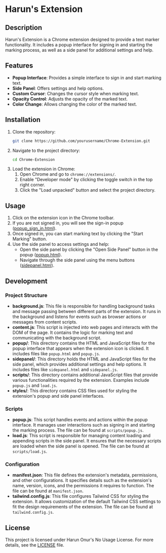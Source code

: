 # Harun's Extension

## Description

Harun's Extension is a Chrome extension designed to provide a text marker functionality. It includes a popup interface for signing in and starting the marking process, as well as a side panel for additional settings and help.

## Features

- **Popup Interface**: Provides a simple interface to sign in and start marking text.
- **Side Panel**: Offers settings and help options.
- **Custom Cursor**: Changes the cursor style when marking text.
- **Opacity Control**: Adjusts the opacity of the marked text.
- **Color Change**: Allows changing the color of the marked text.

## Installation

1. Clone the repository:
    ```sh
    git clone https://github.com/yourusername/Chrome-Extension.git
    ```
2. Navigate to the project directory:
    ```sh
    cd Chrome-Extension
    ```
3. Load the extension in Chrome:
    1. Open Chrome and go to `chrome://extensions/`.
    2. Enable "Developer mode" by clicking the toggle switch in the top right corner.
    3. Click the "Load unpacked" button and select the project directory.

## Usage

1. Click on the extension icon in the Chrome toolbar.
2. If you are not signed in, you will see the sign-in popup ([popup_sign_in.html](popup/popup_sign_in.html)).
3. Once signed in, you can start marking text by clicking the "Start Marking" button.
4. Use the side panel to access settings and help:
    - Open the side panel by clicking the "Open Side Panel" button in the popup ([popup.html](popup/popup.html)).
    - Navigate through the side panel using the menu buttons ([sidepanel.html](sidepanel/sidepanel.html)).

## Development

### Project Structure

- **background.js**: This file is responsible for handling background tasks and message passing between different parts of the extension. It runs in the background and listens for events such as browser actions or messages from content scripts.
- **content.js**: This script is injected into web pages and interacts with the DOM of the page. It contains the logic for marking text and communicating with the background script.
- **popup/**: This directory contains the HTML and JavaScript files for the popup interface that appears when the extension icon is clicked. It includes files like `popup.html` and `popup.js`.
- **sidepanel/**: This directory holds the HTML and JavaScript files for the side panel, which provides additional settings and help options. It includes files like `sidepanel.html` and `sidepanel.js`.
- **scripts/**: This directory contains additional JavaScript files that provide various functionalities required by the extension. Examples include `popup.js` and `load.js`.
- **styles/**: This directory contains CSS files used for styling the extension's popup and side panel interfaces.

### Scripts

- **popup.js**: This script handles events and actions within the popup interface. It manages user interactions such as signing in and starting the marking process. The file can be found at `scripts/popup.js`.
- **load.js**: This script is responsible for managing content loading and appending scripts in the side panel. It ensures that the necessary scripts are loaded when the side panel is opened. The file can be found at `scripts/load.js`.

### Configuration

- **manifest.json**: This file defines the extension's metadata, permissions, and other configurations. It specifies details such as the extension's name, version, icons, and the permissions it requires to function. The file can be found at `manifest.json`.
- **tailwind.config.js**: This file configures Tailwind CSS for styling the extension. It allows customization of the default Tailwind CSS settings to fit the design requirements of the extension. The file can be found at `tailwind.config.js`.

## License

This project is licensed under Harun Onur's No Usage License. For more details, see the [LICENSE](LICENSE) file.
